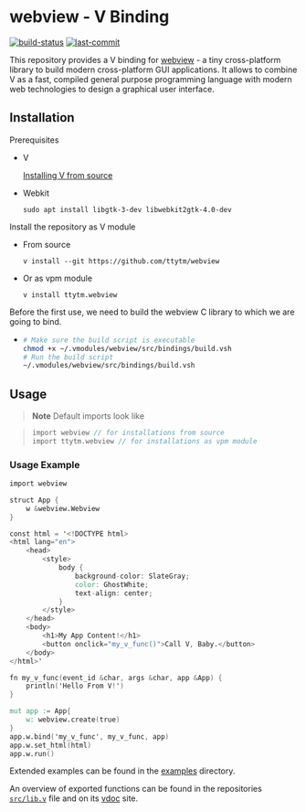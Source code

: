 # webview - V Binding

[![build-status](https://img.shields.io/github/actions/workflow/status/ttytm/webview/ci.yml?branch=main&style=flat-rounded)](https://github.com/ttytm/webview/actions/workflows/ci.yml?query=branch%3Amain)
[![last-commit](https://img.shields.io/github/last-commit/ttytm/webview?style=flat-rounded)](https://github.com/ttytm/webview)

This repository provides a V binding for [webview](https://github.com/webview/webview) - a tiny cross-platform library
to build modern cross-platform GUI applications. It allows to combine V as a fast, compiled general
purpose programming language with modern web technologies to design a graphical user interface.

## Installation

Prerequisites

- V

  [Installing V from source](https://github.com/vlang/v#installing-v-from-source)

- Webkit

  ```
  sudo apt install libgtk-3-dev libwebkit2gtk-4.0-dev
  ```

Install the repository as V module

- From source

  ```
  v install --git https://github.com/ttytm/webview
  ```

- Or as vpm module

  ```
  v install ttytm.webview
  ```

Before the first use, we need to build the webview C library to which we are going to bind.

- ```sh
  # Make sure the build script is executable
  chmod +x ~/.vmodules/webview/src/bindings/build.vsh
  # Run the build script
  ~/.vmodules/webview/src/bindings/build.vsh
  ```

## Usage

> **Note**
> Default imports look like

> ```v
> import webview // for installations from source
> import ttytm.webview // for installations as vpm module
> ```

### Usage Example

```v
import webview

struct App {
	w &webview.Webview
}

const html = '<!DOCTYPE html>
<html lang="en">
	<head>
		<style>
			body {
				background-color: SlateGray;
				color: GhostWhite;
				text-align: center;
			}
		</style>
	</head>
	<body>
		<h1>My App Content!</h1>
		<button onclick="my_v_func()">Call V, Baby.</button>
	</body>
</html>'

fn my_v_func(event_id &char, args &char, app &App) {
	println('Hello From V!')
}

mut app := App{
	w: webview.create(true)
}
app.w.bind('my_v_func', my_v_func, app)
app.w.set_html(html)
app.w.run()
```

Extended examples can be found in the [examples](https://github.com/ttytm/webview/tree/master/examples) directory.

An overview of exported functions can be found in the repositories
[`src/lib.v`](https://github.com/ttytm/webview/blob/master/src/lib.v) file and on its
[vdoc](https:///home/turiiya/.vmodules/webview/_docs-keys/webview.html) site.
